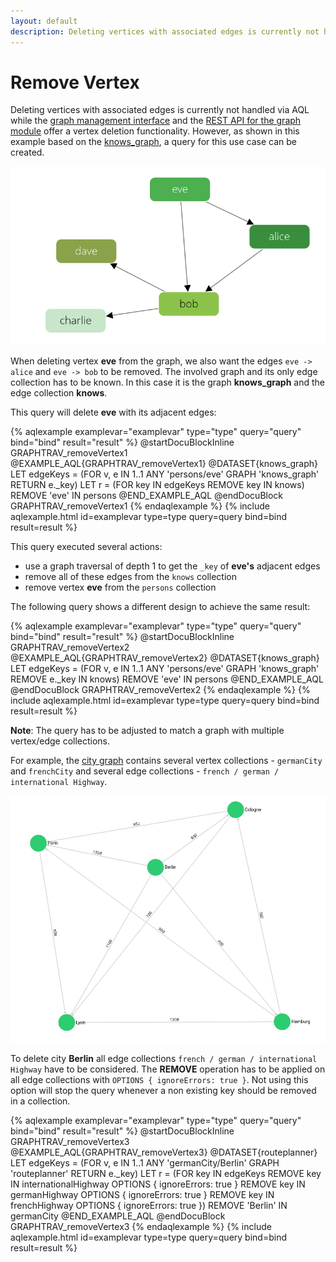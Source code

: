```yaml
---
layout: default
description: Deleting vertices with associated edges is currently not handled via AQL while the graph management interfaceand theREST API for the graph moduleoffer a vertex deletion functionality
---
```

Remove Vertex
=============

Deleting vertices with associated edges is currently not handled via AQL while 
the [graph management interface](../graphs-general-graphs-management.html#remove-a-vertex)
and the
[REST API for the graph module](../http/gharial-vertices.html#remove-a-vertex)
offer a vertex deletion functionality.
However, as shown in this example based on the
[knows_graph](../graphs.html#the-knows_graph), a query for this 
use case can be created.

![Example Graph](../images/knows_graph.png)

When deleting vertex **eve** from the graph, we also want the edges
`eve -> alice` and `eve -> bob` to be removed.
The involved graph and its only edge collection has to be known. In this case it 
is the graph **knows_graph** and the edge collection **knows**.

This query will delete **eve** with its adjacent edges:

{% aqlexample examplevar="examplevar" type="type" query="query" bind="bind" result="result" %}
    @startDocuBlockInline GRAPHTRAV_removeVertex1
    @EXAMPLE_AQL{GRAPHTRAV_removeVertex1}
    @DATASET{knows_graph}
LET edgeKeys = (FOR v, e IN 1..1 ANY 'persons/eve' GRAPH 'knows_graph' RETURN e._key)
LET r = (FOR key IN edgeKeys REMOVE key IN knows) 
REMOVE 'eve' IN persons
    @END_EXAMPLE_AQL
    @endDocuBlock GRAPHTRAV_removeVertex1
{% endaqlexample %}
{% include aqlexample.html id=examplevar type=type query=query bind=bind result=result %}

This query executed several actions:
* use a graph traversal of depth 1 to get the `_key` of **eve's** adjacent edges
* remove all of these edges from the `knows` collection
* remove vertex **eve** from the `persons` collection

The following query shows a different design to achieve the same result:

{% aqlexample examplevar="examplevar" type="type" query="query" bind="bind" result="result" %}
    @startDocuBlockInline GRAPHTRAV_removeVertex2
    @EXAMPLE_AQL{GRAPHTRAV_removeVertex2}
    @DATASET{knows_graph}
LET edgeKeys = (FOR v, e IN 1..1 ANY 'persons/eve' GRAPH 'knows_graph'
            REMOVE e._key IN knows)
REMOVE 'eve' IN persons
    @END_EXAMPLE_AQL
    @endDocuBlock GRAPHTRAV_removeVertex2
{% endaqlexample %}
{% include aqlexample.html id=examplevar type=type query=query bind=bind result=result %}

**Note**: The query has to be adjusted to match a graph with multiple vertex/edge collections.

For example, the [city graph](../graphs.html#the-city-graph) 
contains several vertex collections - `germanCity` and `frenchCity` and several 
edge collections -  `french / german / international Highway`.

![Example Graph2](../images/cities_graph.png)

To delete city **Berlin** all edge collections `french / german / international Highway` 
have to be considered. The **REMOVE** operation has to be applied on all edge
collections with `OPTIONS { ignoreErrors: true }`. Not using this option will stop the query
whenever a non existing key should be removed in a collection.

{% aqlexample examplevar="examplevar" type="type" query="query" bind="bind" result="result" %}
    @startDocuBlockInline GRAPHTRAV_removeVertex3
    @EXAMPLE_AQL{GRAPHTRAV_removeVertex3}
    @DATASET{routeplanner}
LET edgeKeys = (FOR v, e IN 1..1 ANY 'germanCity/Berlin' GRAPH 'routeplanner' RETURN e._key)
LET r = (FOR key IN edgeKeys REMOVE key IN internationalHighway
        OPTIONS { ignoreErrors: true } REMOVE key IN germanHighway
        OPTIONS { ignoreErrors: true } REMOVE key IN frenchHighway
        OPTIONS { ignoreErrors: true }) 
REMOVE 'Berlin' IN germanCity
    @END_EXAMPLE_AQL
    @endDocuBlock GRAPHTRAV_removeVertex3
{% endaqlexample %}
{% include aqlexample.html id=examplevar type=type query=query bind=bind result=result %}